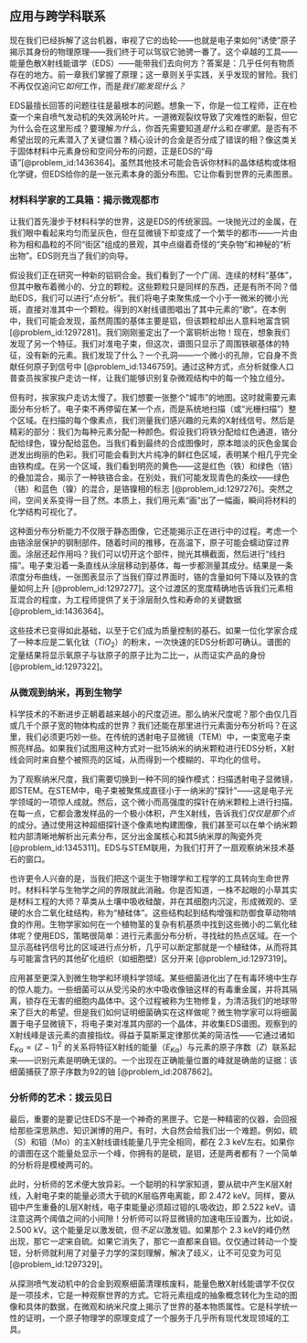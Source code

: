 ## 应用与跨学科联系

现在我们已经拆解了这台机器，审视了它的齿轮——也就是电子束如何“诱使”原子揭示其身份的物理原理——我们终于可以驾驭它驰骋一番了。这个卓越的工具——能量色散X射线能谱学（EDS）——能带我们去向何方？答案是：几乎任何有物质存在的地方。前一章我们掌握了原理；这一章则关乎实践，关乎发现的冒险。我们不再仅仅追问它*如何*工作，而是*我们能发现什么？*

EDS最擅长回答的问题往往是最根本的问题。想象一下，你是一位工程师，正在检查一个来自喷气发动机的失效涡轮叶片。一道微观裂纹导致了灾难性的断裂，但它为什么会在这里形成？要理解*为什么*，你首先需要知道*是什么*和*在哪里*。是否有不希望出现的元素潜入了关键位置？精心设计的合金是否分成了错误的相？像这类关于固体材料中元素身份和空间分布的问题，正是EDS的“母语”[@problem_id:1436364]。虽然其他技术可能会告诉你材料的晶体结构或体相化学键，但EDS给你的是一张元素本身的面分布图。它让你看到世界的元素图景。

### 材料科学家的工具箱：揭示微观都市

让我们首先漫步于材料科学的世界，这是EDS的传统家园。一块抛光过的金属，在我们眼中看起来均匀而呈灰色，但在显微镜下却变成了一个繁华的都市——一片由称为相和晶粒的不同“街区”组成的景观，其中点缀着奇怪的“夹杂物”和神秘的“析出物”。EDS则充当了我们的向导。

假设我们正在研究一种新的铝铜合金。我们看到了一个广阔、连续的材料“基体”，但其中散布着微小的、分立的颗粒。这些颗粒只是同样的东西，还是有所不同？借助EDS，我们可以进行“点分析”。我们将电子束聚焦成一个小于一微米的微小光斑，直接对准其中一个颗粒。得到的X射线谱图唱出了其中元素的“歌”。在本例中，我们可能会发现，虽然周围的基体主要是铝，但该颗粒却出人意料地富含铜 [@problem_id:1297281]。我们刚刚鉴定出了一个富铜析出物！现在，想象我们发现了另一个特征。我们对准电子束，但这次，谱图只显示了周围铁碳基体的特征，没有新的元素。我们发现了什么？一个孔洞——一个微小的孔隙，它自身不贡献任何原子到信号中 [@problem_id:1346759]。通过这种方式，点分析就像人口普查员挨家挨户走访一样，让我们能够识别复杂微观结构中的每一个独立组分。

但有时，挨家挨户走访太慢了。我们想要一张整个“城市”的地图。这时就需要元素面分布分析了。电子束不再停留在某一个点，而是系统地扫描（或“光栅扫描”）整个区域。在扫描的每个像素点，我们测量我们感兴趣的元素的X射线信号。然后是精彩的部分：我们为每种元素分配一种颜色。假设我们将铁分配给红色通道，铬分配给绿色，镍分配给蓝色。当我们看到最终的合成图像时，原本暗淡的灰色金属会迸发出绚丽的色彩。我们可能会看到大片纯净的鲜红色区域，表明某个相几乎完全由铁构成。在另一个区域，我们看到明亮的黄色——这是红色（铁）和绿色（铬）的叠加混合，揭示了一种铁铬合金。在别处，我们可能发现青色的条纹——绿色（铬）和蓝色（镍）的混合，是铬镍相的标志 [@problem_id:1297276]。突然之间，空间关系变得一目了然。本质上，我们用元素“画”出了一幅画，瞬间将材料的化学结构可视化了。

这种面分布分析能力不仅限于静态图像，它还能揭示正在进行中的过程。考虑一个由铬涂层保护的钢制部件。随着时间的推移，在高温下，原子可能会蠕动穿过界面。涂层还起作用吗？我们可以切开这个部件，抛光其横截面，然后进行“线扫描”。电子束沿着一条直线从涂层移动到基体，每一步都测量其成分。结果是一条浓度分布曲线，一张图表显示了当我们穿过界面时，铬的含量如何下降以及铁的含量如何上升 [@problem_id:1297277]。这个过渡区的宽度精确地告诉我们元素相互混合的程度，为工程师提供了关于涂层耐久性和寿命的关键数据 [@problem_id:1436364]。

这些技术已变得如此基础，以至于它们成为质量控制的基石。如果一位化学家合成了一种本应是二氧化钛（$TiO_{2}$）的粉末，一次快速的EDS分析即可确认。谱图的定量结果将显示氧原子与钛原子的原子比为二比一，从而证实产品的身份 [@problem_id:1297322]。

### 从微观到纳米，再到生物学

科学技术的不断进步正朝着越来越小的尺度迈进。那么纳米尺度呢？那个由仅几百或几千个原子宽的物体构成的世界？我们还能在那里进行元素面分布分析吗？在这里，我们必须更巧妙一些。在传统的透射电子显微镜（TEM）中，一束宽电子束照亮样品。如果我们试图用这种方式对一批15纳米的纳米颗粒进行EDS分析，X射线会同时来自整个被照亮的区域，从而得到一个模糊的、平均化的信号。

为了观察纳米尺度，我们需要切换到一种不同的操作模式：扫描透射电子显微镜，即STEM。在STEM中，电子束被聚焦成直径小于一纳米的“探针”——这是电子光学领域的一项惊人成就。然后，这个微小而高强度的探针在纳米颗粒上进行扫描。在每一点，它都会激发样品的一个极小体积，产生X射线，告诉我们*仅仅是那个点*的成分。通过使用这种超细探针逐个像素地构建图像，我们甚至可以在单个纳米颗粒内部清晰地解析出元素分布，区分出金属核心和其5纳米厚的陶瓷外壳 [@problem_id:1345311]。EDS与STEM联用，为我们打开了一扇观察纳米技术基石的窗口。

也许更令人兴奋的是，当我们把这个诞生于物理学和工程学的工具转向生命世界时。材料科学与生物学之间的界限就此消融。你是否知道，一株不起眼的小草其实是材料工程的大师？草类从土壤中吸收硅酸，并在其细胞内沉淀，形成微观的、坚硬的水合二氧化硅结构，称为“植硅体”。这些结构起到结构增强和防御食草动物啃食的作用。生物学家如何在一个植物茎的复杂有机基质中找到这些微小的二氧化硅体呢？使用EDS，策略很简单：进行元素面分布分析，寻找硅的热点区域。在一个显示高硅钙信号比的区域进行点分析，几乎可以断定那就是一个植硅体，从而将其与可能富含钙的其他矿化组织（如细胞壁）区分开来 [@problem_id:1297319]。

应用甚至更深入到微生物学和环境科学领域。某些细菌进化出了在有毒环境中生存的惊人能力。一些细菌可以从受污染的水中吸收像铀这样的有毒重金属，并将其隔离，锁存在无害的细胞内晶体中。这个过程被称为生物修复，为清洁我们的地球带来了巨大的希望。但是我们如何证明细菌确实在这样做呢？微生物学家可以将细菌置于电子显微镜下，将电子束对准其内部的一个晶体，并收集EDS谱图。观察到的X射线峰是该元素的直接指纹。得益于莫斯莱定律那优美的简洁性——它通过诸如 $E_{K\alpha} \propto (Z-1)^2$ 的关系将特征X射线的能量（$E_{K\alpha}$）与元素的原子序数（$Z$）联系起来——识别元素是明确无误的。一个出现在正确能量位置的峰就是确凿的证据：该细菌捕获了原子序数为92的铀 [@problem_id:2087862]。

### 分析师的艺术：拨云见日

最后，重要的是要记住EDS不是一个神奇的黑匣子。它是一种精密的仪器，会回报给那些深思熟虑、知识渊博的用户。有时，大自然会给我们出一个难题。例如，硫（S）和钼（Mo）的主X射线谱线能量几乎完全相同，都在 $2.3$ keV左右。如果你的谱图在这个能量处显示一个峰，你拥有的是硫，是钼，还是两者都有？一个简单的分析将是模棱两可的。

此时，分析师的艺术便大放异彩。一个聪明的科学家知道，要从硫中产生K层X射线，入射电子束的能量必须大于硫的K层临界电离能，即 $2.472$ keV。同样，要从钼中产生重叠的L层X射线，电子束能量必须超过钼的L吸收边，即 $2.522$ keV。请注意这两个阈值之间的小间隙！分析师可以将显微镜的加速电压设置为，比如说，$2.500$ kV。这个能量足以激发硫，但*不足以*激发钼。如果那个 $2.3$ keV的峰仍然出现，那它*一定*来自硫。如果它消失了，那它一直都来自钼。仅仅通过转动一个旋钮，分析师就利用了对量子力学的深刻理解，解决了歧义，让不可见变为可见 [@problem_id:1297329]。

从探测喷气发动机中的合金到观察细菌清理核废料，能量色散X射线能谱学不仅仅是一项技术，它是一种观察世界的方式。它将元素组成的抽象概念转化为生动的图像和具体的数据，在微观和纳米尺度上揭示了世界的基本物质属性。它是科学统一性的证明，一个原子物理学的原理变成了一个服务于几乎所有现代发现领域的工具。